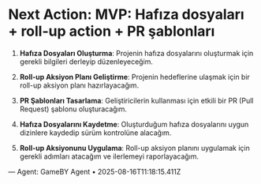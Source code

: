 # Next Action: MVP: Hafıza dosyaları + roll-up action + PR şablonları

1. **Hafıza Dosyaları Oluşturma**: Projenin hafıza dosyalarını oluşturmak için gerekli bilgileri derleyip düzenleyeceğim.

2. **Roll-up Aksiyon Planı Geliştirme**: Projenin hedeflerine ulaşmak için bir roll-up aksiyon planı hazırlayacağım.

3. **PR Şablonları Tasarlama**: Geliştiricilerin kullanması için etkili bir PR (Pull Request) şablonu oluşturacağım.

4. **Hafıza Dosyalarını Kaydetme**: Oluşturduğum hafıza dosyalarını uygun dizinlere kaydedip sürüm kontrolüne alacağım.

5. **Roll-up Aksiyonunu Uygulama**: Roll-up aksiyon planını uygulamak için gerekli adımları atacağım ve ilerlemeyi raporlayacağım.

— Agent: GameBY Agent • 2025-08-16T11:18:15.411Z
